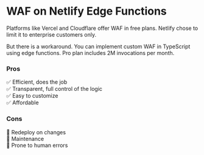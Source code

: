 # WAF on Netlify Edge Functions

Platforms like Vercel and Cloudflare offer WAF in free plans. Netlify chose to
limit it to enterprise customers only.

But there is a workaround. You can implement custom WAF in TypeScript using edge
functions. Pro plan includes 2M invocations per month.

### Pros

✅ Efficient, does the job\
✅ Transparent, full control of the logic\
✅ Easy to customize\
✅ Affordable

### Cons

🍋 Redeploy on changes\
🍋 Maintenance\
🍋 Prone to human errors
